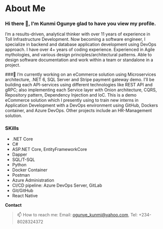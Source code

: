 # About Me
### Hi there 👋, I'm Kunmi Ogunye glad to have you view my profile.
I’m a results-driven, analytical thinker with over 11 years of experience in Toll Infrastructure Development. Now becoming a software engineer, I specialize in backend and database application development using DevOps approach. I have over 4+ years of coding experience. Experienced in Agile mythologies, and various design principles/architectural patterns. Able to design software documentation and work within a team or standalone in a project.

###🔭 I’m currently working on an eCommerce solution using Microservices architecture, .NET 6, SQL Server and Stripe payment gateway demo. I'll be building each API-services using different technologies like REST API and gRPC; also implementing each Service layer with Onion architecture, CQRS, Repository pattern, Dependency Injection and IoC. This is a demo eCommerce solution which I presently using to train new interns in Application Development with a DevOps environment using GitHub, Dockers container, and Azure DevOps. Other projects include an HR-Management solution.
### SKills
* .NET Core
* C#
* ASP.NET Core, EntityFrameworkCore
* Dapper
* SQL/T-SQL
* Python
* Docker Container
* Postman
* Azure Administration
* CI/CD pipeline: Azure DevOps Server, GitLab
* Git/GitHub
* React Native

**Contact**
> 📫 How to reach me: Email: ogunye_kunmi@yahoo.com, Tel: +234-8028324372
<!--
**ogunye/ogunye** is a ✨ _special_ ✨ repository because its `README.md` (this file) appears on your GitHub profile.

Here are some ideas to get you started: 

- 🔭 I’m currently working on ...
- 🌱 I’m currently learning ...
- 👯 I’m looking to collaborate on ...
- 🤔 I’m looking for help with ...
- 💬 Ask me about ...
- 📫 How to reach me: ...
- 😄 Pronouns: ...
- ⚡ Fun fact: ...
-->
